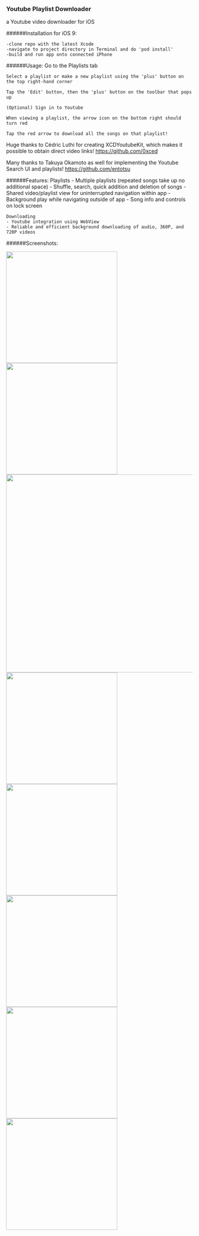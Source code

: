 ### Youtube Playlist Downloader

a Youtube video downloader for iOS

######Installation for iOS 9:
```
-clone repo with the latest Xcode
-navigate to project directory in Terminal and do 'pod install'
-build and run app onto connected iPhone
```

######Usage:
    Go to the Playlists tab
    
    Select a playlist or make a new playlist using the 'plus' button on the top right-hand corner
    
    Tap the 'Edit' button, then the 'plus' button on the toolbar that pops up
    
    (Optional) Sign in to Youtube
    
    When viewing a playlist, the arrow icon on the bottom right should turn red
    
    Tap the red arrow to download all the songs on that playlist!

Huge thanks to Cédric Luthi for creating XCDYoutubeKit, which makes it possible to obtain direct video links!
https://github.com/0xced

Many thanks to Takuya Okamoto as well for implementing the Youtube Search UI and playlists!
https://github.com/entotsu


######Features:
    Playlists
    - Multiple playlists (repeated songs take up no additional space)
    - Shuffle, search, quick addition and deletion of songs
    - Shared video/playlist view for uninterrupted navigation within app
    - Background play while navigating outside of app
    - Song info and controls on lock screen

    Downloading
    - Youtube integration using WebView
    - Reliable and efficient background downloading of audio, 360P, and 720P videos
    
######Screenshots:

<img src="https://raw.githubusercontent.com/samuelechu/YoutubePlaylist-Downloader/master/Music%20Player/Images/Screenshots/Playlists.PNG" width="300">

<img src="https://raw.githubusercontent.com/samuelechu/YoutubePlaylist-Downloader/master/Music%20Player/Images/Screenshots/ContainerView.PNG" width="300">

<img src="https://raw.githubusercontent.com/samuelechu/YoutubePlaylist-Downloader/master/Music%20Player/Images/Screenshots/FullScreen.PNG" width="533">

<img src="https://raw.githubusercontent.com/samuelechu/YoutubePlaylist-Downloader/master/Music%20Player/Images/Screenshots/LockScreenInfo.jpg" width="300">

<img src="https://raw.githubusercontent.com/samuelechu/YoutubePlaylist-Downloader/master/Music%20Player/Images/Screenshots/ContainerViewFunctionality.PNG" width="300">

<img src="https://raw.githubusercontent.com/samuelechu/YoutubePlaylist-Downloader/master/Music%20Player/Images/Screenshots/WebView.PNG" width="300">

<img src="https://raw.githubusercontent.com/samuelechu/YoutubePlaylist-Downloader/master/Music%20Player/Images/Screenshots/Downloads.PNG" width="300">

<img src="https://raw.githubusercontent.com/samuelechu/YoutubePlaylist-Downloader/master/Music%20Player/Images/Screenshots/Settings.PNG" width="300">
